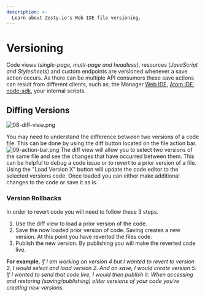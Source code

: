 ```yaml
---
description: >-
  Learn about Zesty.io's Web IDE file versioning.
---
```


# Versioning

Code views (*single-page, multi-page and headless*), resources (*JavaScript and Stylesheets*) and custom endpoints are versioned whenever a save action occurs. As there can be multiple API consumers these save actions can result from different clients, such as; the Manager [Web IDE](https://zesty.org/services/manager-ui/editor), [Atom IDE](https://zesty.org/tools/atom-package), [node-sdk](https://zesty.org/tools/node-sdk), your internal scripts.


## Diffing Versions

<img src="https://kfg6bckb.media.zestyio.com/08-diff-view.png" data-id="3-a0c2abf-z47g3" title="08-diff-view.png" alt="08-diff-view.png" />

You may need to understand the difference between two versions of a code file. This can be done by using the diff button located on the file action bar. <img src="https://kfg6bckb.media.zestyio.com/09-action-bar.png" data-id="3-a0c2abd-ejswb" title="09-action-bar.png" alt="09-action-bar.png" />  The diff view will allow you to select two versions of the same file and see the changes that have occurred between them. This can be helpful to debug a code issue or to revert to a prior version of a file. Using the "Load Version X" button will update the code editor to the selected versions code. Once loaded you can either make additional changes to the code or save it as is.

### Version Rollbacks

In order to revert code you will need to follow these 3 steps.

1. Use the diff view to load a prior version of the code.
2. Save the now loaded prior version of code. Saving creates a new version. At this point you have reverted the files code.
3. Publish the new version. By publishing you will make the reverted code live.

**For example**, *if I am working on version 4 but I wanted to revert to version 2, I would select and load version 2. And on save, I would create version 5. If I wanted to send that code live, I would then publish it. When accessing and restoring (saving/publishing) older versions of your code you’re creating new versions.*


